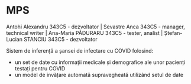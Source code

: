 # MPS

Antohi Alexandru 343C5 - dezvoltator |
Sevastre Anca 343C5 - manager, technical writer |
Ana-Maria PĂDURARU 343C5 - tester, analist |
Ștefan-Lucian STANCIU 343C5 - dezvoltator


Sistem de inferență a șansei de infectare cu COVID folosind:
  - un set de date cu informații medicale și demografice ale unor pacienți testați pentru COVID
  - un model de invățare automată supravegheată utilizând setul de date
